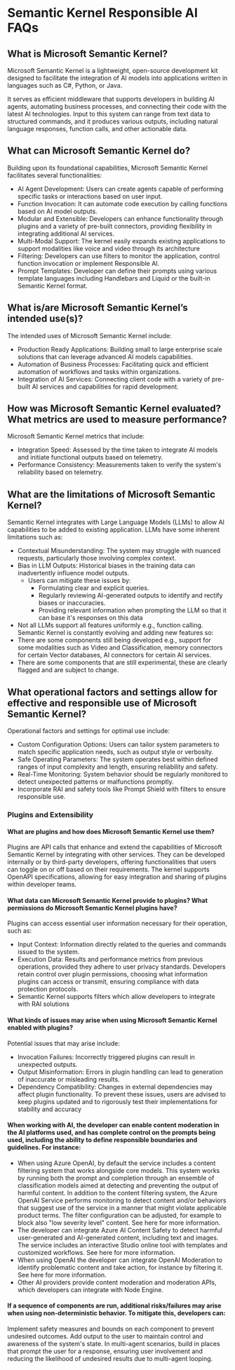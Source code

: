 # Semantic Kernel Responsible AI FAQs

## What is Microsoft Semantic Kernel?
Microsoft Semantic Kernel is a lightweight, open-source development kit designed to facilitate the integration of AI models into applications written in languages such as C#, Python, or Java.

It serves as efficient middleware that supports developers in building AI agents, automating business processes, and connecting their code with the latest AI technologies. Input to this system can range from text data to structured commands, and it produces various outputs, including natural language responses, function calls, and other actionable data.

## What can Microsoft Semantic Kernel do?
Building upon its foundational capabilities, Microsoft Semantic Kernel facilitates several functionalities:
-	AI Agent Development: Users can create agents capable of performing specific tasks or interactions based on user input.
-	Function Invocation: It can automate code execution by calling functions based on AI model outputs.
-	Modular and Extensible: Developers can enhance functionality through plugins and a variety of pre-built connectors, providing flexibility in integrating additional AI services.
-	Multi-Modal Support: The kernel easily expands existing applications to support modalities like voice and video through its architecture
-   Filtering: Developers can use filters to monitor the application, control function invocation or implement Responsible AI.
-   Prompt Templates: Developer can define their prompts using various template languages including Handlebars and Liquid or the built-in Semantic Kernel format.

## What is/are Microsoft Semantic Kernel’s intended use(s)?
The intended uses of Microsoft Semantic Kernel include:
- 	Production Ready Applications: Building small to large enterprise scale solutions that can leverage advanced AI models capabilities.
-	Automation of Business Processes: Facilitating quick and efficient automation of workflows and tasks within organizations.
- 	Integration of AI Services: Connecting client code with a variety of pre-built AI services and capabilities for rapid development.


## How was Microsoft Semantic Kernel evaluated? What metrics are used to measure performance?
Microsoft Semantic Kernel metrics that include:
-	Integration Speed: Assessed by the time taken to integrate AI models and initiate functional outputs based on telemetry.
-	Performance Consistency: Measurements taken to verify the system's reliability based on telemetry.


## What are the limitations of Microsoft Semantic Kernel?
Semantic Kernel integrates with Large Language Models (LLMs) to allow AI capabilities to be added to existing application.
LLMs have some inherent limitations such as:
-	Contextual Misunderstanding: The system may struggle with nuanced requests, particularly those involving complex context.
-	Bias in LLM Outputs: Historical biases in the training data can inadvertently influence model outputs. 
	-	Users can mitigate these issues by:
		-	Formulating clear and explicit queries.
		-	Regularly reviewing AI-generated outputs to identify and rectify biases or inaccuracies.
        -   Providing relevant information when prompting the LLM so that it can base it's responses on this data
-   Not all LLMs support all features uniformly e.g., function calling.
Semantic Kernel is constantly evolving and adding new features so:
-   There are some components still being developed e.g., support for some modalities such as Video and Classification, memory connectors for certain Vector databases, AI connectors for certain AI services.
-   There are some components that are still experimental, these are clearly flagged and are subject to change.

## What operational factors and settings allow for effective and responsible use of Microsoft Semantic Kernel?
Operational factors and settings for optimal use include:
-	Custom Configuration Options: Users can tailor system parameters to match specific application needs, such as output style or verbosity.
-	Safe Operating Parameters: The system operates best within defined ranges of input complexity and length, ensuring reliability and safety.
-	Real-Time Monitoring: System behavior should be regularly monitored to detect unexpected patterns or malfunctions promptly.
-	Incorporate RAI and safety tools like Prompt Shield with filters to ensure responsible use.

### Plugins and Extensibility

#### What are plugins and how does Microsoft Semantic Kernel use them?
Plugins are API calls that enhance and extend the capabilities of Microsoft Semantic Kernel by integrating with other services. They can be developed internally or by third-party developers, offering functionalities that users can toggle on or off based on their requirements. The kernel supports OpenAPI specifications, allowing for easy integration and sharing of plugins within developer teams.

#### What data can Microsoft Semantic Kernel provide to plugins? What permissions do Microsoft Semantic Kernel plugins have?
Plugins can access essential user information necessary for their operation, such as:
-	Input Context: Information directly related to the queries and commands issued to the system.
-	Execution Data: Results and performance metrics from previous operations, provided they adhere to user privacy standards. Developers retain control over plugin permissions, choosing what information plugins can access or transmit, ensuring compliance with data protection protocols.
-   Semantic Kernel supports filters which allow developers to integrate with RAI solutions

#### What kinds of issues may arise when using Microsoft Semantic Kernel enabled with plugins?
Potential issues that may arise include:
-	Invocation Failures: Incorrectly triggered plugins can result in unexpected outputs.
-	Output Misinformation: Errors in plugin handling can lead to generation of inaccurate or misleading results.
-	Dependency Compatibility: Changes in external dependencies may affect plugin functionality. To prevent these issues, users are advised to keep plugins updated and to rigorously test their implementations for stability and accuracy

#### When working with AI, the developer can enable content moderation in the AI platforms used, and has complete control on the prompts being used, including the ability to define responsible boundaries and guidelines. For instance:
-	When using Azure OpenAI, by default the service includes a content filtering system that works alongside core models. This system works by running both the prompt and completion through an ensemble of classification models aimed at detecting and preventing the output of harmful content. In addition to the content filtering system, the Azure OpenAI Service performs monitoring to detect content and/or behaviors that suggest use of the service in a manner that might violate applicable product terms. The filter configuration can be adjusted, for example to block also "low severity level" content. See here for more information.
-	The developer can integrate Azure AI Content Safety to detect harmful user-generated and AI-generated content, including text and images. The service includes an interactive Studio online tool with templates and customized workflows. See here for more information.
-	When using OpenAI the developer can integrate OpenAI Moderation to identify problematic content and take action, for instance by filtering it. See here for more information.
-	Other AI providers provide content moderation and moderation APIs, which developers can integrate with Node Engine.

#### If a sequence of components are run, additional risks/failures may arise when using non-deterministic behavior. To mitigate this, developers can:
Implement safety measures and bounds on each component to prevent undesired outcomes.
Add output to the user to maintain control and awareness of the system's state.
In multi-agent scenarios, build in places that prompt the user for a response, ensuring user involvement and reducing the likelihood of undesired results due to multi-agent looping.
